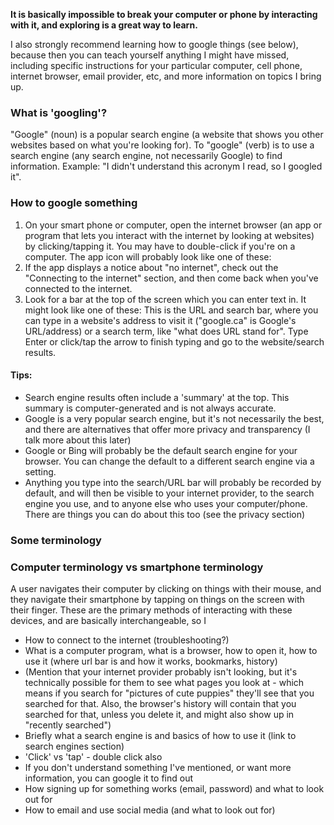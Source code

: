 **It is basically impossible to break your computer or phone by interacting with it, and exploring is a great way to learn.**

I also strongly recommend learning how to google things (see below), because then you can teach yourself anything I might have missed, including specific instructions for your particular computer, cell phone, internet browser, email provider, etc, and more information on topics I bring up.
### What is 'googling'?
"Google" (noun) is a popular search engine (a website that shows you other websites based on what you're looking for).
To "google" (verb) is to use a search engine (any search engine, not necessarily Google) to find information. 
Example: "I didn't understand this acronym I read, so I googled it". 
### How to google something
1. On your smart phone or computer, open the internet browser (an app or program that lets you interact with the internet by looking at websites) by clicking/tapping it. You may have to double-click if you're on a computer. The app icon will probably look like one of these: 
2. If the app displays a notice about "no internet", check out the "Connecting to the internet" section, and then come back when you've connected to the internet.
3. Look for a bar at the top of the screen which you can enter text in. It might look like one of these:
   This is the URL and search bar, where you can type in a website's address to visit it ("google.ca" is Google's URL/address) or a search term, like "what does URL stand for". Type Enter or click/tap the arrow to finish typing and go to the website/search results.
#### Tips:
- Search engine results often include a 'summary' at the top. This summary is computer-generated and is not always accurate.
- Google is a very popular search engine, but it's not necessarily the best, and there are alternatives that offer more privacy and transparency (I talk more about this later)
- Google or Bing will probably be the default search engine for your browser. You can change the default to a different search engine via a setting.
- Anything you type into the search/URL bar will probably be recorded by default, and will then be visible to your internet provider, to the search engine you use, and to anyone else who uses your computer/phone. There are things you can do about this too (see the privacy section)

### Some terminology

### Computer terminology vs smartphone terminology
A user navigates their computer by clicking on things with their mouse, and they navigate their smartphone by tapping on things on the screen with their finger. These are the primary methods of interacting with these devices, and are basically interchangeable, so I 





 - How to connect to the internet (troubleshooting?)
 - What is a computer program, what is a browser, how to open it, how to use it (where url bar is and how it works, bookmarks, history)
 - (Mention that your internet provider probably isn't looking, but it's technically possible for them to see what pages you look at - which means if you search for "pictures of cute puppies" they'll see that you searched for that. Also, the browser's history will contain that you searched for that, unless you delete it, and might also show up in "recently searched")
 - Briefly what a search engine is and basics of how to use it (link to search engines section)
 - 'Click' vs 'tap' - double click also
 - If you don't understand something I've mentioned, or want more information, you can google it to find out
 - How signing up for something works (email, password) and what to look out for
 - How to email and use social media (and what to look out for)